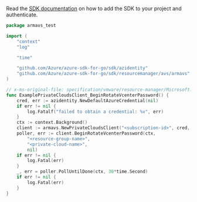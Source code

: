 Read the [SDK documentation](https://github.com/Azure/azure-sdk-for-go/blob/sdk%2Fresourcemanager%2Favs%2Farmavs%2Fv0.1.0/sdk/resourcemanager/avs/armavs/README.md) on how to add the SDK to your project and authenticate.

```go
package armavs_test

import (
	"context"
	"log"

	"time"

	"github.com/Azure/azure-sdk-for-go/sdk/azidentity"
	"github.com/Azure/azure-sdk-for-go/sdk/resourcemanager/avs/armavs"
)

// x-ms-original-file: specification/vmware/resource-manager/Microsoft.AVS/stable/2021-12-01/examples/PrivateClouds_RotateVcenterPassword.json
func ExamplePrivateCloudsClient_BeginRotateVcenterPassword() {
	cred, err := azidentity.NewDefaultAzureCredential(nil)
	if err != nil {
		log.Fatalf("failed to obtain a credential: %v", err)
	}
	ctx := context.Background()
	client := armavs.NewPrivateCloudsClient("<subscription-id>", cred, nil)
	poller, err := client.BeginRotateVcenterPassword(ctx,
		"<resource-group-name>",
		"<private-cloud-name>",
		nil)
	if err != nil {
		log.Fatal(err)
	}
	_, err = poller.PollUntilDone(ctx, 30*time.Second)
	if err != nil {
		log.Fatal(err)
	}
}
```

